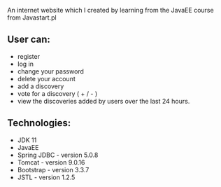 An internet website which I created by learning from the JavaEE course from Javastart.pl

## User can:

- register
- log in
- change your password
- delete your account
- add a discovery
- vote for a discovery ( + / - ) 
- view the discoveries added by users over the last 24 hours.



## Technologies: 

- JDK 11
- JavaEE
- Spring JDBC - version 5.0.8
- Tomcat - version 9.0.16
- Bootstrap - version 3.3.7
- JSTL - version 1.2.5
